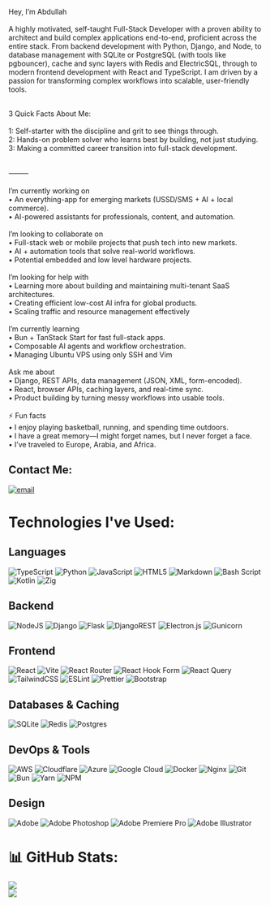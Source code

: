Hey, I’m Abdullah
<br>
<br>A highly motivated, self-taught Full-Stack Developer with a proven ability to architect and build complex applications end-to-end, proficient across the entire stack. From backend development with Python, Django, and Node, to database management with SQLite or PostgreSQL (with tools like pgbouncer), cache and sync layers with Redis and ElectricSQL, through to modern frontend development with React and TypeScript. I am driven by a passion for transforming complex workflows into scalable, user-friendly tools.

<br>3 Quick Facts About Me:<br>
<br>1: Self-starter with the discipline and grit to see things through.
<br>2: Hands-on problem solver who learns best by building, not just studying.
<br>3: Making a committed career transition into full-stack development.
<br>

<br>⸻<br>
<br> I’m currently working on
<br> • An everything-app for emerging markets (USSD/SMS + AI + local commerce).
<br> • AI-powered assistants for professionals, content, and automation.
<br>
<br> I’m looking to collaborate on
<br> • Full-stack web or mobile projects that push tech into new markets.
<br> • AI + automation tools that solve real-world workflows.
<br> • Potential embedded and low level hardware projects.
<br>
<br> I’m looking for help with
<br> • Learning more about building and maintaining multi-tenant SaaS architectures.
<br> • Creating efficient low-cost AI infra for global products.
<br> • Scaling traffic and resource management effectively
<br>
<br> I’m currently learning
<br> • Bun + TanStack Start for fast full-stack apps.
<br> • Composable AI agents and workflow orchestration.
<br> • Managing Ubuntu VPS using only SSH and Vim
<br>
<br> Ask me about
<br> • Django, REST APIs, data management (JSON, XML, form-encoded).
<br> • React, browser APIs, caching layers, and real-time sync.
<br> • Product building by turning messy workflows into usable tools.
<br>
<br>⚡ Fun facts
<br> •  I enjoy playing basketball, running, and spending time outdoors.
<br> •  I have a great memory—I might forget names, but I never forget a face.
<br> •  I’ve traveled to Europe, Arabia, and Africa.
<br>

## Contact Me:

[![email](https://img.shields.io/badge/Email-D14836?logo=gmail&logoColor=white)](mailto:Abdullahimohamed613+githubProfile@gmail.com)

# Technologies I've Used:

## Languages

![TypeScript](https://img.shields.io/badge/typescript-%23007ACC.svg?style=flat&logo=typescript&logoColor=white)
![Python](https://img.shields.io/badge/python-3670A0?style=flat&logo=python&logoColor=ffdd54)
![JavaScript](https://img.shields.io/badge/javascript-%23323330.svg?style=flat&logo=javascript&logoColor=%23F7DF1E)
![HTML5](https://img.shields.io/badge/html5-%23E34F26.svg?style=flat&logo=html5&logoColor=white)
![Markdown](https://img.shields.io/badge/markdown-%23000000.svg?style=flat&logo=markdown&logoColor=white)
![Bash Script](https://img.shields.io/badge/bash_script-%23121011.svg?style=flat&logo=gnu-bash&logoColor=white)
![Kotlin](https://img.shields.io/badge/kotlin-%237F52FF.svg?style=flat&logo=kotlin&logoColor=white)
![Zig](https://img.shields.io/badge/Zig-%23F7A41D.svg?style=flat&logo=zig&logoColor=white)

## Backend

![NodeJS](https://img.shields.io/badge/node.js-6DA55F?style=flat&logo=node.js&logoColor=white)
![Django](https://img.shields.io/badge/django-%23092E20.svg?style=flat&logo=django&logoColor=white)
![Flask](https://img.shields.io/badge/flask-%23000.svg?style=flat&logo=flask&logoColor=white)
![DjangoREST](https://img.shields.io/badge/DJANGO-REST-ff1709?style=flat&logo=django&logoColor=white&color=ff1709&labelColor=gray)
![Electron.js](https://img.shields.io/badge/Electron-191970?style=flat&logo=Electron&logoColor=white)
![Gunicorn](https://img.shields.io/badge/gunicorn-%298729.svg?style=flat&logo=gunicorn&logoColor=white)

## Frontend

![React](https://img.shields.io/badge/react-%2320232a.svg?style=flat&logo=react&logoColor=%2361DAFB)
![Vite](https://img.shields.io/badge/vite-%23646CFF.svg?style=flat&logo=vite&logoColor=white)
![React Router](https://img.shields.io/badge/React_Router-CA4245?style=flat&logo=react-router&logoColor=white)
![React Hook Form](https://img.shields.io/badge/React%20Hook%20Form-%23EC5990.svg?style=flat&logo=reacthookform&logoColor=white)
![React Query](https://img.shields.io/badge/-React%20Query-FF4154?style=flat&logo=react%20query&logoColor=white)
![TailwindCSS](https://img.shields.io/badge/tailwindcss-%2338B2AC.svg?style=flat&logo=tailwind-css&logoColor=white)
![ESLint](https://img.shields.io/badge/ESLint-4B3263?style=flat&logo=eslint&logoColor=white)
![Prettier](https://img.shields.io/badge/prettier-%23F7B93E.svg?style=flat&logo=prettier&logoColor=black)
![Bootstrap](https://img.shields.io/badge/bootstrap-%238511FA.svg?style=flat&logo=bootstrap&logoColor=white)

## Databases & Caching

![SQLite](https://img.shields.io/badge/sqlite-%2307405e.svg?style=flat&logo=sqlite&logoColor=white)
![Redis](https://img.shields.io/badge/redis-%23DD0031.svg?style=flat&logo=redis&logoColor=white)
![Postgres](https://img.shields.io/badge/postgres-%23316192.svg?style=flat&logo=postgresql&logoColor=white)

## DevOps & Tools

![AWS](https://img.shields.io/badge/AWS-%23FF9900.svg?style=flat&logo=amazon-aws&logoColor=white)
![Cloudflare](https://img.shields.io/badge/Cloudflare-F38020?style=flat&logo=Cloudflare&logoColor=white)
![Azure](https://img.shields.io/badge/azure-%230072C6.svg?style=flat&logo=microsoftazure&logoColor=white)
![Google Cloud](https://img.shields.io/badge/GoogleCloud-%234285F4.svg?style=flat&logo=google-cloud&logoColor=white)
![Docker](https://img.shields.io/badge/docker-%230db7ed.svg?style=flat&logo=docker&logoColor=white)
![Nginx](https://img.shields.io/badge/nginx-%23009639.svg?style=flat&logo=nginx&logoColor=white)
![Git](https://img.shields.io/badge/git-%23F05033.svg?style=flat&logo=git&logoColor=white)
![Bun](https://img.shields.io/badge/Bun-%23000000.svg?style=flat&logo=bun&logoColor=white)
![Yarn](https://img.shields.io/badge/yarn-%232C8EBB.svg?style=flat&logo=yarn&logoColor=white)
![NPM](https://img.shields.io/badge/NPM-%23CB3837.svg?style=flat&logo=npm&logoColor=white)

## Design

![Adobe](https://img.shields.io/badge/adobe-%23FF0000.svg?style=flat&logo=adobe&logoColor=white)
![Adobe Photoshop](https://img.shields.io/badge/adobe%20photoshop-%2331A8FF.svg?style=flat&logo=adobe%20photoshop&logoColor=white)
![Adobe Premiere Pro](https://img.shields.io/badge/Adobe%20Premiere%20Pro-9999FF.svg?style=flat&logo=Adobe%20Premiere%20Pro&logoColor=white)
![Adobe Illustrator](https://img.shields.io/badge/adobe%20illustrator-%23FF9A00.svg?style=flat&logo=adobe%20illustrator&logoColor=white)

# 📊 GitHub Stats:

<!--![](https://github-readme-stats.vercel.app/api?username=WaryaWayne&theme=dark&hide_border=false&include_all_commits=true&count_private=true)<br/>-->
![](https://nirzak-streak-stats.vercel.app/?user=WaryaWayne&theme=dark&hide_border=false)<br/>
![](https://github-readme-stats.vercel.app/api/top-langs/?username=WaryaWayne&theme=dark&hide_border=false&include_all_commits=true&count_private=true&layout=compact)

<!-- Proudly created with GPRM ( https://gprm.itsvg.in ) -->
